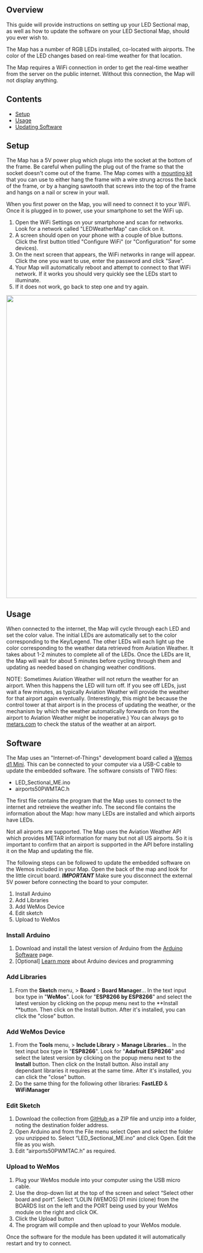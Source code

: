 ## Overview
This guide will provide instructions on setting up your LED Sectional map, as well as how to update the software on your LED Sectional Map, should you ever wish to. 

The Map has a number of RGB LEDs installed, co-located with airports. The color of the LED changes based on real-time weather for that location. 

The Map requires a WiFi connection in order to get the real-time weather from the server on the public internet.  Without this connection, the Map will not display anything. 

## Contents
* [Setup](#Setup)
* [Usage](#Usage)
* [Updating Software](#Software)


## Setup
The Map has a 5V power plug which plugs into the socket at the bottom of the frame. Be careful when pulling the plug out of the frame so that the socket doesn't come out of the frame. 
The Map comes with a [mounting kit](https://amzn.to/4bOnr7P) that you can use to either hang the frame with a wire strung across the back of the frame, or by a hanging sawtooth that screws into the top of the frame and hangs on a nail or screw in your wall. 

When you first power on the Map, you will need to connect it to your WiFi. Once it is plugged in to power, use your smartphone to set the WiFi up.

1. Open the WiFi Settings on your smartphone and scan for networks. Look for a network called "LEDWeatherMap" can click on it.
1. A screen should open on your phone with a couple of blue buttons. Click the first button titled "Configure WiFi" (or "Configuration" for some devices).
1. On the next screen that appears, the WiFi networks in range will appear. Click the one you want to use, enter the password and click "Save".
1. Your Map will automatically reboot and attempt to connect to that WiFi network. If it works you should very quickly see the LEDs start to illuminate.
1. If it does not work, go back to step one and try again.

<img src="https://www.martyncurrey.com/wp-content/uploads/2017/10/ESP8266_wifiManager_002.png" width="800">

## Usage
When connected to the internet, the Map will cycle through each LED and set the color value. The initial LEDs are automatically set to the color corresponding to the Key/Legend.  The other LEDs will each light up the color corresponding to the weather data retrieved from Aviation Weather.
It takes about 1-2 minutes to complete all of the LEDs.  Once the LEDs are lit, the Map will wait for about 5 minutes before cycling through them and updating as needed based on changing weather conditions.

NOTE: Sometimes Aviation Weather will not return the weather for an airport. When this happens the LED will turn off. If you see off LEDs, just wait a few minutes, as typically Aviation Weather will provide the weather for that airport again eventually.
(Interestingly, this might be because the control tower at that airport is in the process of updating the weather, or the mechanism by which the weather automatically forwards on from the airport to Aviation Weather might be inoperative.)
You can always go to [metars.com](https://metars.com) to check the status of the weather at an airport. 


## Software

The Map uses an "Internet-of-Things" development board called a [Wemos d1 Mini](https://amzn.to/3VbZ6mU). This can be connected to your computer via a USB-C cable to update the embedded software. 
The software consists of TWO files:
* LED_Sectional_ME.ino
* airports50PWMTAC.h

The first file contains the program that the Map uses to connect to the internet and retreieve the weather info. The second file contains the information about the Map: how many LEDs are installed and which airports have LEDs. 

Not all airports are supported. The Map uses the Aviation Weather API which provides METAR information for many but not all US airports. So it is important to confirm that an airport is supported in the API before installing it on the Map and updating the file.


The following steps can be followed to update the embedded software on the Wemos included in your Map. Open the back of the map and look for the little circuit board. ***IMPORTANT*** Make sure you disconnect the external 5V power before connecting the board to your computer.

1. Install Arduino
1. Add Libraries
1. Add WeMos Device
1. Edit sketch
1. Upload to WeMos

### Install Arduino
1. Download and install the latest version of Arduino from the [Arduino Software](https://www.arduino.cc/en/software/) page.
1. [Optional] [Learn more](https://docs.arduino.cc/learn/starting-guide/getting-started-arduino/) about Arduino devices and programming

### Add Libraries
1. From the **Sketch** menu, > **Board** > **Board Manager**...  In the text input box type in "**WeMos**". Look for "**ESP8266 by ESP8266**" and select the latest version by clicking on the popup menu next to the **Install **button. Then click on the Install button. After it's installed, you can click the "close" button.

### Add WeMos Device
1. From the **Tools** menu, > **Include Library** > **Manage Libraries**...  In the text input box type in "**ESP8266**". Look for "**Adafruit ESP8266**" and select the latest version by clicking on the popup menu next to the **Install** button. Then click on the Install button. Also install any dependant libraries it requires at the same time. After it's installed, you can click the "close" button.
1. Do the same thing for the following other libraries: **FastLED** & **WiFiManager**

### Edit Sketch
1. Download the collection from [GitHub ](https://github.com/alliefm/LED_Weather_Map_ME/)as a ZIP file and unzip into a folder, noting the destination folder address.
1. Open Arduino and from the File menu select Open and select the folder you unzipped to. Select “LED_Sectional_ME.ino” and click Open. Edit the file as you wish.
1. Edit “airports50PWMTAC.h” as required.

### Upload to WeMos
1. Plug your WeMos module into your computer using the USB micro cable.
1. Use the drop-down list at the top of the screen and select “Select other board and port”. Select “LOLIN (WEMOS) D1 mini (clone) from the BOARDS list on the left and the PORT being used by your WeMos module on the right and click OK.
1. Click the Upload button 
1. The program will compile and then upload to your WeMos module. 

Once the software for the module has been updated it will automatically restart and try to connect.

